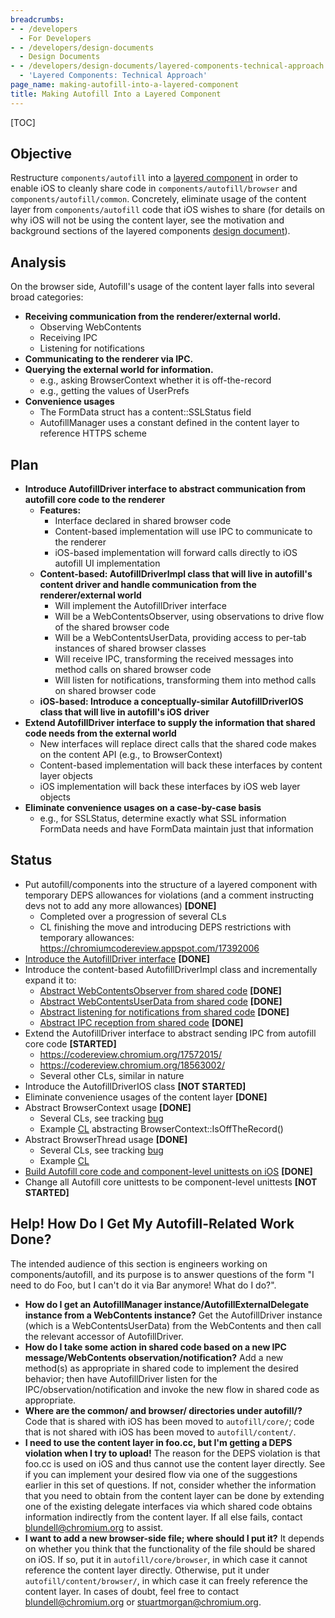 ```yaml
---
breadcrumbs:
- - /developers
  - For Developers
- - /developers/design-documents
  - Design Documents
- - /developers/design-documents/layered-components-technical-approach
  - 'Layered Components: Technical Approach'
page_name: making-autofill-into-a-layered-component
title: Making Autofill Into a Layered Component
---
```


[TOC]

## Objective

Restructure `components/autofill` into a [layered
component](/developers/design-documents/layered-components-design) in order to
enable iOS to cleanly share code in `components/autofill/browser` and
`components/autofill/common`. Concretely, eliminate usage of the content layer
from `components/autofill` code that iOS wishes to share (for details on why iOS
will not be using the content layer, see the motivation and background sections
of the layered components [design
document](/developers/design-documents/layered-components-design)).

## Analysis

On the browser side, Autofill's usage of the content layer falls into several
broad categories:

*   **Receiving communication from the renderer/external world.**
    *   Observing WebContents
    *   Receiving IPC
    *   Listening for notifications
*   **Communicating to the renderer via IPC.**
*   **Querying the external world for information.**
    *   e.g., asking BrowserContext whether it is off-the-record
    *   e.g., getting the values of UserPrefs
*   **Convenience usages**
    *   The FormData struct has a content::SSLStatus field
    *   AutofillManager uses a constant defined in the content layer to
                reference HTTPS scheme

## Plan

*   **Introduce AutofillDriver interface to abstract communication from
            autofill core code to the renderer**
    *   **Features:**
        *   Interface declared in shared browser code
        *   Content-based implementation will use IPC to communicate to
                    the renderer
        *   iOS-based implementation will forward calls directly to iOS
                    autofill UI implementation
    *   **Content-based: AutofillDriverImpl class that will live in
                autofill's content driver and handle communication from the
                renderer/external world**
        *   Will implement the AutofillDriver interface
        *   Will be a WebContentsObserver, using observations to drive
                    flow of the shared browser code
        *   Will be a WebContentsUserData, providing access to per-tab
                    instances of shared browser classes
        *   Will receive IPC, transforming the received messages into
                    method calls on shared browser code
        *   Will listen for notifications, transforming them into method
                    calls on shared browser code
    *   **iOS-based: Introduce a conceptually-similar AutofillDriverIOS
                class that will live in autofill's iOS driver**
*   **Extend AutofillDriver interface to supply the information that
            shared code needs from the external world**
    *   New interfaces will replace direct calls that the shared code
                makes on the content API (e.g., to BrowserContext)
    *   Content-based implementation will back these interfaces by
                content layer objects
    *   iOS implementation will back these interfaces by iOS web layer
                objects
*   **Eliminate convenience usages on a case-by-case basis**
    *   e.g., for SSLStatus, determine exactly what SSL information
                FormData needs and have FormData maintain just that information

## Status

*   Put autofill/components into the structure of a layered component
            with temporary DEPS allowances for violations (and a comment
            instructing devs not to add any more allowances) **\[DONE\]**
    *   Completed over a progression of several CLs
    *   CL finishing the move and introducing DEPS restrictions with
                temporary allowances:
                <https://chromiumcodereview.appspot.com/17392006>
*   [Introduce the AutofillDriver
            interface](https://codereview.chromium.org/16286020/) **\[DONE\]**
*   Introduce the content-based AutofillDriverImpl class and
            incrementally expand it to:
    *   [Abstract WebContentsObserver from shared
                code](https://codereview.chromium.org/16286020/) **\[DONE\]**
    *   [Abstract WebContentsUserData from shared
                code](https://codereview.chromium.org/17225008/) **\[DONE\]**
    *   [Abstract listening for notifications from shared
                code](https://codereview.chromium.org/17893010/) **\[DONE\]**
    *   [Abstract IPC reception from shared
                code](https://codereview.chromium.org/17382007/) **\[DONE\]**
*   Extend the AutofillDriver interface to abstract sending IPC from
            autofill core code **\[STARTED\]**
    *   <https://codereview.chromium.org/17572015/>
    *   <https://codereview.chromium.org/18563002/>
    *   Several other CLs, similar in nature
*   Introduce the AutofillDriverIOS class **\[NOT STARTED\]**
*   Eliminate convenience usages of the content layer **\[DONE\]**
*   Abstract BrowserContext usage **\[DONE\]**
    *   Several CLs, see tracking
                [bug](https://code.google.com/p/chromium/issues/detail?id=303034)
    *   Example
                [CL](https://code.google.com/p/chromium/issues/detail?id=303047)
                abstracting BrowserContext::IsOffTheRecord()
*   Abstract BrowserThread usage **\[DONE\]**
    *   Several CLs, see tracking
                [bug](https://code.google.com/p/chromium/issues/detail?id=303009)
    *   Example [CL](https://codereview.chromium.org/25783002)
*   [Build Autofill core code and component-level unittests on
            iOS](https://codereview.chromium.org/108013004) **\[DONE\]**
*   Change all Autofill core unittests to be component-level unittests
            **\[NOT STARTED\]**

## Help! How Do I Get My Autofill-Related Work Done?

The intended audience of this section is engineers working on
components/autofill, and its purpose is to answer questions of the form "I need
to do Foo, but I can't do it via Bar anymore! What do I do?".

*   **How do I get an AutofillManager instance/AutofillExternalDelegate
            instance from a WebContents instance?** Get the AutofillDriver
            instance (which is a WebContentsUserData) from the WebContents and
            then call the relevant accessor of AutofillDriver.
*   **How do I take some action in shared code based on a new IPC
            message/WebContents observation/notification?** Add a new method(s)
            as appropriate in shared code to implement the desired behavior;
            then have AutofillDriver listen for the IPC/observation/notification
            and invoke the new flow in shared code as appropriate.
*   **Where are the common/ and browser/ directories under autofill/?**
            Code that is shared with iOS has been moved to `autofill/core/`;
            code that is not shared with iOS has been moved to
            `autofill/content/`.
*   **I need to use the content layer in foo.cc, but I'm getting a DEPS
            violation when I try to upload!** The reason for the DEPS violation
            is that foo.cc is used on iOS and thus cannot use the content layer
            directly. See if you can implement your desired flow via one of the
            suggestions earlier in this set of questions. If not, consider
            whether the information that you need to obtain from the content
            layer can be done by extending one of the existing delegate
            interfaces via which shared code obtains information indirectly from
            the content layer. If all else fails, contact blundell@chromium.org
            to assist.
*   **I want to add a new browser-side file; where should I put it?** It
            depends on whether you think that the functionality of the file
            should be shared on iOS. If so, put it in `autofill/core/browser`,
            in which case it cannot reference the content layer directly.
            Otherwise, put it under `autofill/content/browser/`, in which case
            it can freely reference the content layer. In cases of doubt, feel
            free to contact blundell@chromium.org or stuartmorgan@chromium.org.
